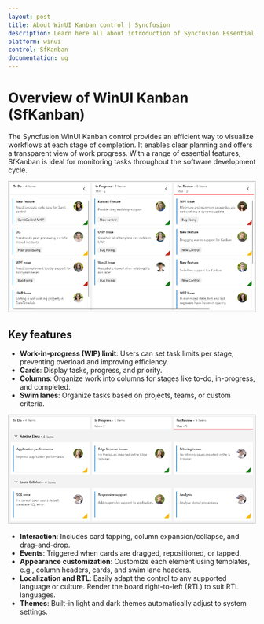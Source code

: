 ```yaml
---
layout: post
title: About WinUI Kanban control | Syncfusion
description: Learn here all about introduction of Syncfusion Essential Studio WinUI Kanban (SfKanban) control, its features and more.
platform: winui
control: SfKanban
documentation: ug
---
```


# Overview of WinUI Kanban (SfKanban)

The Syncfusion WinUI Kanban control provides an efficient way to visualize workflows at each stage of completion. It enables clear planning and offers a transparent view of work progress. With a range of essential features, SfKanban is ideal for monitoring tasks throughout the software development cycle.

![overview-in-winui-kanban](images/overview/overview-in-winui-kanban.png)

## Key features

* **Work-in-progress (WIP) limit**: Users can set task limits per stage, preventing overload and improving efficiency.
* **Cards**: Display tasks, progress, and priority.
* **Columns**: Organize work into columns for stages like to-do, in-progress, and completed.
* **Swim lanes**: Organize tasks based on projects, teams, or custom criteria.

![swim-lanes-in-winui-kanban](images/overview/swim-lanes-in-winui-kanban.png)

* **Interaction**: Includes card tapping, column expansion/collapse, and drag-and-drop.
* **Events**: Triggered when cards are dragged, repositioned, or tapped.
* **Appearance customization**: Customize each element using templates, e.g., column headers, cards, and swim lane headers.
* **Localization and RTL**: Easily adapt the control to any supported language or culture. Render the board right-to-left (RTL) to suit RTL languages.
* **Themes**: Built-in light and dark themes automatically adjust to system settings.